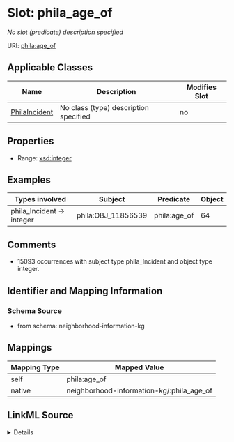 

# Slot: phila_age_of


_No slot (predicate) description specified_





URI: [phila:age_of](https://metadata.phila.gov/age_of)



<!-- no inheritance hierarchy -->





## Applicable Classes

| Name | Description | Modifies Slot |
| --- | --- | --- |
| [PhilaIncident](../classes/PhilaIncident.md) | No class (type) description specified |  no  |







## Properties

* Range: [xsd:integer](xsd:integer)






## Examples

| Types involved | Subject | Predicate | Object |
| --- | --- | --- | --- |
| phila_Incident → integer | phila:OBJ_11856539 | phila:age_of | 64 |


## Comments

* 15093 occurrences with subject type phila_Incident and object type integer.

## Identifier and Mapping Information







### Schema Source


* from schema: neighborhood-information-kg




## Mappings

| Mapping Type | Mapped Value |
| ---  | ---  |
| self | phila:age_of |
| native | neighborhood-information-kg/:phila_age_of |




## LinkML Source

<details>
```yaml
name: phila_age_of
description: No slot (predicate) description specified
comments:
- 15093 occurrences with subject type phila_Incident and object type integer.
examples:
- description: phila_Incident → integer
  object:
    example_object: '64'
    example_object_type: integer
    example_predicate: phila:age_of
    example_subject: phila:OBJ_11856539
    example_subject_type: phila_Incident
from_schema: neighborhood-information-kg
rank: 1000
slot_uri: phila:age_of
alias: phila_age_of
domain_of:
- phila_Incident
range: integer

```
</details>